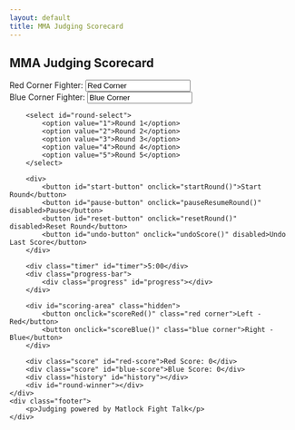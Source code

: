 ```yaml
---
layout: default
title: MMA Judging Scorecard
---
```

<div class="scorecard-container">
    <div class="header">
        <h2>MMA Judging Scorecard</h2>
    </div>
    <div class="content">
        <div>
            <label for="red-fighter">Red Corner Fighter:</label>
            <input type="text" id="red-fighter" placeholder="Red Corner" value="Red Corner">
        </div>
        <div>
            <label for="blue-fighter">Blue Corner Fighter:</label>
            <input type="text" id="blue-fighter" placeholder="Blue Corner" value="Blue Corner">
        </div>

        <select id="round-select">
            <option value="1">Round 1</option>
            <option value="2">Round 2</option>
            <option value="3">Round 3</option>
            <option value="4">Round 4</option>
            <option value="5">Round 5</option>
        </select>

        <div>
            <button id="start-button" onclick="startRound()">Start Round</button>
            <button id="pause-button" onclick="pauseResumeRound()" disabled>Pause</button>
            <button id="reset-button" onclick="resetRound()" disabled>Reset Round</button>
            <button id="undo-button" onclick="undoScore()" disabled>Undo Last Score</button>
        </div>

        <div class="timer" id="timer">5:00</div>
        <div class="progress-bar">
            <div class="progress" id="progress"></div>
        </div>

        <div id="scoring-area" class="hidden">
            <button onclick="scoreRed()" class="red corner">Left - Red</button>
            <button onclick="scoreBlue()" class="blue corner">Right - Blue</button>
        </div>

        <div class="score" id="red-score">Red Score: 0</div>
        <div class="score" id="blue-score">Blue Score: 0</div>
        <div class="history" id="history"></div>
        <div id="round-winner"></div>
    </div>
    <div class="footer">
        <p>Judging powered by Matlock Fight Talk</p>
    </div>
</div>

<script>
    let redScore = 0;
    let blueScore = 0;
    let timerInterval;
    let isScoringActive = false;
    let timeLeft = 300; // 5 minutes in seconds
    let isPaused = false;
    let history = [];
    let lastScore = null;

    function startRound() {
        if (!isScoringActive) {
            redScore = 0;
            blueScore = 0;
            timeLeft = 300;
            lastScore = null;
            updateScores();
            updateProgress();
            document.getElementById('round-winner').textContent = '';
            document.getElementById('history').textContent = history.join('\n');
            document.getElementById('scoring-area').classList.remove('hidden');
            isScoringActive = true;
            document.getElementById('start-button').disabled = true;
            document.getElementById('pause-button').disabled = false;
            document.getElementById('reset-button').disabled = false;
            document.getElementById('undo-button').disabled = false;
            document.getElementById('round-select').disabled = true;
            timerInterval = setInterval(() => {
                if (!isPaused) {
                    timeLeft--;
                    updateProgress();
                    let minutes = Math.floor(timeLeft / 60);
                    let seconds = timeLeft % 60;
                    document.getElementById('timer').textContent = `${minutes}:${seconds < 10 ? '0' : ''}${seconds}`;
                    if (timeLeft <= 0) {
                        endRound();
                    }
                }
            }, 1000);
        }
    }

    function pauseResumeRound() {
        isPaused = !isPaused;
        document.getElementById('pause-button').textContent = isPaused ? 'Resume' : 'Pause';
        if (isPaused) {
            clearInterval(timerInterval);
        } else if (isScoringActive) {
            timerInterval = setInterval(() => {
                timeLeft--;
                updateProgress();
                let minutes = Math.floor(timeLeft / 60);
                let seconds = timeLeft % 60;
                document.getElementById('timer').textContent = `${minutes}:${seconds < 10 ? '0' : ''}${seconds}`;
                if (timeLeft <= 0) {
                    endRound();
                }
            }, 1000);
        }
    }

    function resetRound() {
        if (isScoringActive && !isPaused) {
            redScore = 0;
            blueScore = 0;
            timeLeft = 300;
            lastScore = null;
            updateScores();
            updateProgress();
            document.getElementById('round-winner').textContent = '';
        }
    }

    function undoScore() {
        if (lastScore === 'red' && redScore > 0) {
            redScore--;
        } else if (lastScore === 'blue' && blueScore > 0) {
            blueScore--;
        }
        lastScore = null;
        updateScores();
        document.getElementById('undo-button').disabled = true;
    }

    function endRound() {
        clearInterval(timerInterval);
        document.getElementById('scoring-area').classList.add('hidden');
        isScoringActive = false;
        isPaused = false;
        document.getElementById('start-button').disabled = false;
        document.getElementById('pause-button').disabled = true;
        document.getElementById('pause-button').textContent = 'Pause';
        document.getElementById('reset-button').disabled = true;
        document.getElementById('undo-button').disabled = true;
        document.getElementById('round-select').disabled = false;
        let winner = '';
        if (redScore > blueScore) {
            winner = document.getElementById('red-fighter').value + ' wins the round!';
        } else if (blueScore > redScore) {
            winner = document.getElementById('blue-fighter').value + ' wins the round!';
        } else {
            winner = 'Round is a draw!';
        }
        history.push(`Round ${document.getElementById('round-select').value}: ${winner}`);
        document.getElementById('round-winner').textContent = winner;
        document.getElementById('history').textContent = history.join('\n');
    }

    function scoreRed() {
        if (isScoringActive && !isPaused) {
            redScore++;
            lastScore = 'red';
            updateScores();
            document.getElementById('undo-button').disabled = false;
        }
    }

    function scoreBlue() {
        if (isScoringActive && !isPaused) {
            blueScore++;
            lastScore = 'blue';
            updateScores();
            document.getElementById('undo-button').disabled = false;
        }
    }

    function updateScores() {
        document.getElementById('red-score').textContent = `${document.getElementById('red-fighter').value} Score: ${redScore}`;
        document.getElementById('blue-score').textContent = `${document.getElementById('blue-fighter').value} Score: ${blueScore}`;
    }

    function updateProgress() {
        const progress = document.getElementById('progress');
        const percentage = (timeLeft / 300) * 100;
        progress.style.width = `${percentage}%`;
    }

    document.addEventListener('keydown', (e) => {
        if (isScoringActive && !isPaused) {
            if (e.key === 'ArrowLeft') {
                scoreRed();
            } else if (e.key === 'ArrowRight') {
                scoreBlue();
            }
        }
    });
</script>
